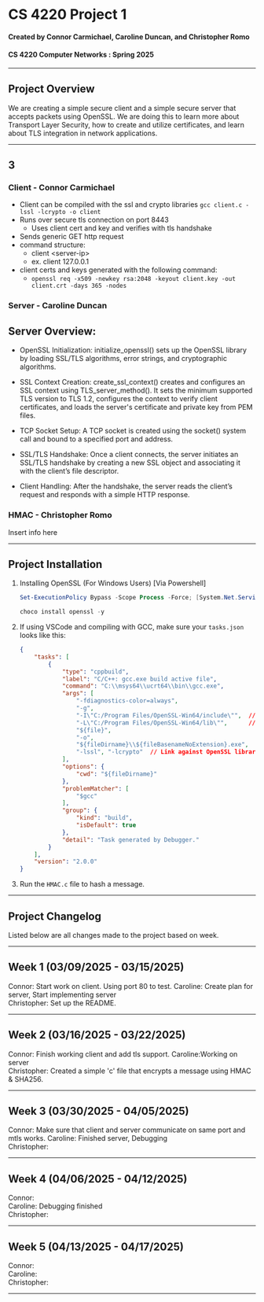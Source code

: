 # CS 4220 Project 1

#### Created by Connor Carmichael, Caroline Duncan, and Christopher Romo

#### CS 4220 Computer Networks : Spring 2025

---

## Project Overview

We are creating a simple secure client and a simple secure server that accepts packets using OpenSSL. We are doing this to learn more about Transport Layer Security, how to create and utilize certificates, and learn about TLS integration in network applications.

---

## 3

### Client - Connor Carmichael

 - Client can be compiled with the ssl and crypto libraries `gcc client.c -lssl -lcrypto -o client`
 - Runs over secure tls connection on port 8443
    - Uses client cert and key and verifies with tls handshake
 - Sends generic GET http request 
 - command structure:
    - client \<server-ip\>
    - ex. client 127.0.0.1 
 - client certs and keys generated with the following command:
    - `openssl req -x509 -newkey rsa:2048 -keyout client.key -out client.crt -days 365 -nodes`

### Server - Caroline Duncan

## Server Overview:

- OpenSSL Initialization: initialize_openssl() sets up the OpenSSL library by loading SSL/TLS algorithms, error strings, and cryptographic algorithms.

- SSL Context Creation: create_ssl_context() creates and configures an SSL context using TLS_server_method(). It sets the minimum supported TLS version to TLS 1.2, configures the context to verify client certificates, and loads the server's certificate and private key from PEM files. 

- TCP Socket Setup: A TCP socket is created using the socket() system call and bound to a specified port and address.    

- SSL/TLS Handshake: Once a client connects, the server initiates an SSL/TLS handshake by creating a new SSL object and associating it with the client’s file descriptor.

- Client Handling: After the handshake, the server reads the client’s request and responds with a simple HTTP response.


### HMAC - Christopher Romo

Insert info here

---

## Project Installation

1. Installing OpenSSL (For Windows Users) [Via Powershell]

   ```Powershell
   Set-ExecutionPolicy Bypass -Scope Process -Force; [System.Net.ServicePointManager]::SecurityProtocol = [System.Net.ServicePointManager]::SecurityProtocol -bor 3072; iex ((New-Object System.Net.WebClient).DownloadString('https://community.chocolatey.org/install.ps1'))
   ```

   ```Powershell
   choco install openssl -y
   ```

2. If using VSCode and compiling with GCC, make sure your `tasks.json` looks like this:
   ```JSON
   {
       "tasks": [
           {
               "type": "cppbuild",
               "label": "C/C++: gcc.exe build active file",
               "command": "C:\\msys64\\ucrt64\\bin\\gcc.exe",
               "args": [
                   "-fdiagnostics-color=always",
                   "-g",
                   "-I\"C:/Program Files/OpenSSL-Win64/include\"",  // Include path for OpenSSL
                   "-L\"C:/Program Files/OpenSSL-Win64/lib\"",      // Library path for OpenSSL
                   "${file}",
                   "-o",
                   "${fileDirname}\\${fileBasenameNoExtension}.exe",
                   "-lssl", "-lcrypto"  // Link against OpenSSL libraries
               ],
               "options": {
                   "cwd": "${fileDirname}"
               },
               "problemMatcher": [
                   "$gcc"
               ],
               "group": {
                   "kind": "build",
                   "isDefault": true
               },
               "detail": "Task generated by Debugger."
           }
       ],
       "version": "2.0.0"
   }
   ```
3. Run the `HMAC.c` file to hash a message.

---

## Project Changelog

Listed below are all changes made to the project based on week.

---

## Week 1 (03/09/2025 - 03/15/2025)

Connor: Start work on client. Using port 80 to test.
Caroline: Create plan for server, Start implementing server\
Christopher: Set up the README.

---

## Week 2 (03/16/2025 - 03/22/2025)

Connor: Finish working client and add tls support. 
Caroline:Working on server\
Christopher: Created a simple 'c' file that encrypts a message using HMAC & SHA256.

---

## Week 3 (03/30/2025 - 04/05/2025)

Connor: Make sure that client and server communicate on same port and mtls works.
Caroline: Finished server, Debugging\
Christopher:

---

## Week 4 (04/06/2025 - 04/12/2025)

Connor:\
Caroline: Debugging finished\
Christopher:

---

## Week 5 (04/13/2025 - 04/17/2025)

Connor:\
Caroline:\
Christopher:

---
